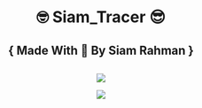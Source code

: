 <h1 align="center">🤓 Siam_Tracer 😎</h1>

<h2 align="center"> { Made With 💚 By Siam Rahman }</h2>
<h2 align="center"></h2>


<p align="center">
  <img src="https://readme-typing-svg.demolab.com/font=Fira+Code&size=18&duration=3000&pause=500&color=00E61C&center=true&vCenter=true&width=435&lines=This+Tool+Is+Very+PowerFull;This+IP+Tracker+Tool;Made+By+Siam+Rahman%F0%9F%98%8E">
</p>


<p align="center">
  <img src="https://readme-typing-svg.demolab.com/?font=Fira+Code&size=14&duration=3000&pause=500&color=00E61C&center=true&vCenter=true&width=435&lines=Visit+%3A+https%3A%2F%2Fsiamtracer.haxorsiam.repl.co%2F">
</p>

